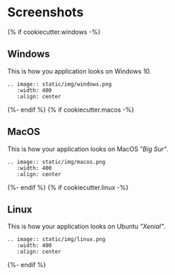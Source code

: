 # Screenshots

{% if cookiecutter.windows -%}
## Windows

This is how you application looks on Windows 10.

```{eval-rst}
.. image:: static/img/windows.png
   :width: 400
   :align: center
```
{%- endif %}
{% if cookiecutter.macos -%}
## MacOS

This is how your application looks on MacOS *"Big Sur"*.

```{eval-rst}
.. image:: static/img/macos.png
   :width: 400
   :align: center
```
{%- endif %}
{% if cookiecutter.linux -%}
## Linux

This is how your application looks on Ubuntu *"Xenial"*.

```{eval-rst}
.. image:: static/img/linux.png
   :width: 400
   :align: center
```
{%- endif %}